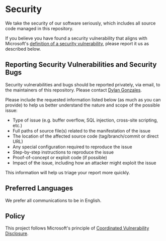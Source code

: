 # Security

We take the security of our software seriously, which includes all source code managed in this repository.

If you believe you have found a security vulnerability that aligns with Microsoft's [definition of a security vulnerability](<https://docs.microsoft.com/en-us/previous-versions/tn-archive/cc751383(v=technet.10)>), please report it us as described below.

## Reporting Security Vulnerabilities and Security Bugs

Security vulnerabilities and bugs should be reported privately, via email, to the maintainers of this repository. Please contact [Dylan Gonzales](mailto:dylangonzales247@gmail.com).

Please include the requested information listed below (as much as you can provide) to help us better understand the nature and scope of the possible issue:

- Type of issue (e.g. buffer overflow, SQL injection, cross-site scripting, etc.)
- Full paths of source file(s) related to the manifestation of the issue
- The location of the affected source code (tag/branch/commit or direct URL)
- Any special configuration required to reproduce the issue
- Step-by-step instructions to reproduce the issue
- Proof-of-concept or exploit code (if possible)
- Impact of the issue, including how an attacker might exploit the issue

This information will help us triage your report more quickly.

## Preferred Languages

We prefer all communications to be in English.

## Policy

This project follows Microsoft's principle of [Coordinated Vulnerability Disclosure](https://www.microsoft.com/msrc/cvd).
